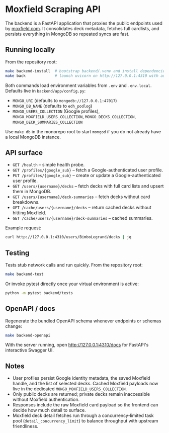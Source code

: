 # Moxfield Scraping API

The backend is a FastAPI application that proxies the public endpoints used by [moxfield.com](https://moxfield.com). It consolidates deck metadata, fetches full cardlists, and persists everything in MongoDB so repeated syncs are fast.

## Running locally

From the repository root:

```bash
make backend-install  # bootstrap backend/.venv and install dependencies
make back             # launch uvicorn on http://127.0.0.1:4310 with auto-reload
```

Both commands load environment variables from `.env` and `.env.local`. Defaults live in `backend/app/config.py`:

- `MONGO_URI` (defaults to `mongodb://127.0.0.1:47017`)
- `MONGO_DB_NAME` (defaults to `edh_podlog`)
- `MONGO_USERS_COLLECTION` (Google profiles), `MONGO_MOXFIELD_USERS_COLLECTION`,
  `MONGO_DECKS_COLLECTION`, `MONGO_DECK_SUMMARIES_COLLECTION`

Use `make db` in the monorepo root to start `mongod` if you do not already have a local MongoDB instance.

## API surface

- `GET /health` – simple health probe.
- `GET /profiles/{google_sub}` – fetch a Google-authenticated user profile.
- `PUT /profiles/{google_sub}` – create or update a Google-authenticated user profile.
- `GET /users/{username}/decks` – fetch decks with full card lists and upsert them in MongoDB.
- `GET /users/{username}/deck-summaries` – fetch decks without card breakdowns.
- `GET /cache/users/{username}/decks` – return cached decks without hitting Moxfield.
- `GET /cache/users/{username}/deck-summaries` – cached summaries.

Example request:

```bash
curl http://127.0.0.1:4310/users/BimboLegrand/decks | jq
```

## Testing

Tests stub network calls and run quickly. From the repository root:

```bash
make backend-test
```

Or invoke pytest directly once your virtual environment is active:

```bash
python -m pytest backend/tests
```

## OpenAPI / docs

Regenerate the bundled OpenAPI schema whenever endpoints or schemas change:

```bash
make backend-openapi
```

With the server running, open <http://127.0.0.1:4310/docs> for FastAPI's interactive Swagger UI.

## Notes

- User profiles persist Google identity metadata, the saved Moxfield handle, and the list of
  selected decks. Cached Moxfield payloads now live in the dedicated `MONGO_MOXFIELD_USERS_COLLECTION`.
- Only public decks are returned; private decks remain inaccessible without Moxfield authentication.
- Responses include the raw Moxfield card payload so the frontend can decide how much detail to surface.
- Moxfield deck detail fetches run through a concurrency-limited task pool (`detail_concurrency_limit`) to balance throughput with upstream friendliness.
